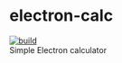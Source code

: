# electron-calc
[![build](https://travis-ci.com/impugachev/electron-calc.svg?branch=master)](https://travis-ci.com/impugachev/electron-calc)  
Simple Electron calculator
